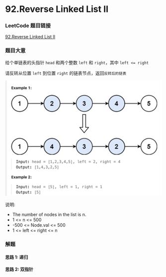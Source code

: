 # 92.Reverse Linked List II

### LeetCode 题目链接

[92.Reverse Linked List II](https://leetcode.com/problems/reverse-linked-list-ii/)

### 题目大意

给个单链表的头指针 `head` 和两个整数 `left` 和 `right`，其中 `left <= right`

请反转从位置 `left` 到位置 `right` 的链表节点，返回`反转后的链表` 

![alt text](example3.png)

说明:
- The number of nodes in the list is n.
- 1 <= n <= 500
- -500 <= Node.val <= 500
- 1 <= left <= right <= n

### 解题

#### 思路 1: 递归



#### 思路 2: 双指针